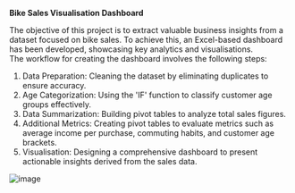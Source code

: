 <b>Bike Sales Visualisation Dashboard </b> <br>

The objective of this project is to extract valuable business insights from a dataset focused on bike sales. To achieve this, an Excel-based dashboard has been developed, showcasing key analytics and visualisations. <br>
The workflow for creating the dashboard involves the following steps:<br>
1. Data Preparation: Cleaning the dataset by eliminating duplicates to ensure accuracy.<br>
2. Age Categorization: Using the 'IF' function to classify customer age groups effectively.<br>
3. Data Summarization: Building pivot tables to analyze total sales figures.<br>
4. Additional Metrics: Creating pivot tables to evaluate metrics such as average income per purchase, commuting habits, and customer age brackets.<br>
5. Visualisation: Designing a comprehensive dashboard to present actionable insights derived from the sales data.<br>

![image](https://github.com/user-attachments/assets/4547d75a-c944-4577-912b-d447c20e0155)
